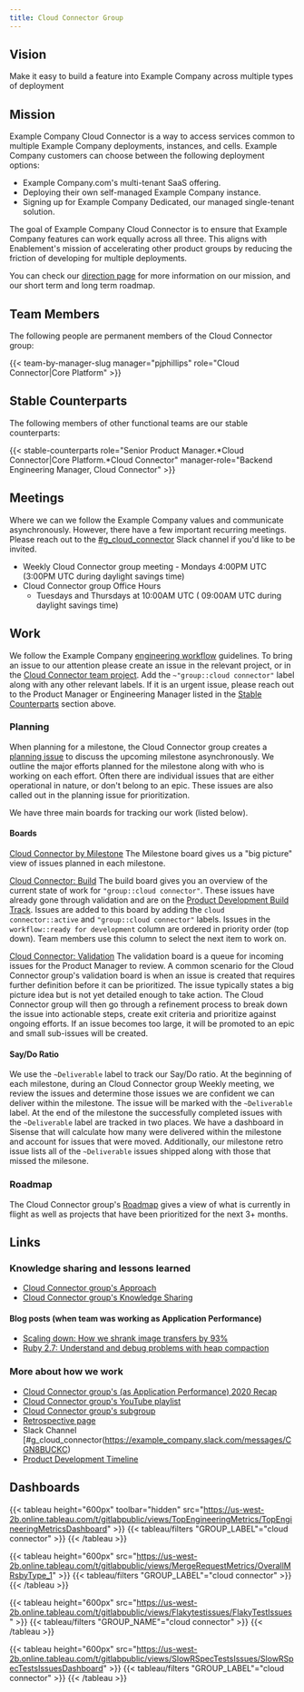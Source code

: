 ```yaml
---
title: Cloud Connector Group
---
```


## Vision

Make it easy to build a feature into Example Company across multiple types of deployment

## Mission

Example Company Cloud Connector is a way to access services common to multiple Example Company deployments, instances, and cells. Example Company customers can choose between the following deployment options:

* Example Company.com's multi-tenant SaaS offering.
* Deploying their own self-managed Example Company instance.
* Signing up for Example Company Dedicated, our managed single-tenant solution.

The goal of Example Company Cloud Connector is to ensure that Example Company features can work equally across all three. This aligns with Enablement's mission of accelerating other product groups by reducing the friction of developing for multiple deployments.

You can check our [direction page](https://about.example_company.com/direction/cloud-connector/) for more information on our mission, and our short term and long term roadmap.

## Team Members

The following people are permanent members of the Cloud Connector group:

{{< team-by-manager-slug manager="pjphillips" role="Cloud Connector|Core Platform" >}}

## Stable Counterparts

The following members of other functional teams are our stable counterparts:

{{< stable-counterparts role="Senior Product Manager.*Cloud Connector|Core Platform.*Cloud Connector" manager-role="Backend Engineering Manager, Cloud Connector" >}}

## Meetings

Where we can we follow the Example Company values and communicate asynchronously.  However, there have a few important recurring meetings.  Please reach out to the [#g_cloud_connector](https://example_company.slack.com/messages/CGN8BUCKC) Slack channel if you'd like to be invited.

* Weekly Cloud Connector group meeting - Mondays 4:00PM UTC (3:00PM UTC during daylight savings time)
* Cloud Connector group Office Hours
  * Tuesdays and Thursdays at 10:00AM UTC ( 09:00AM UTC during daylight savings time)

## Work

We follow the Example Company [engineering workflow](/handbook/engineering/workflow/) guidelines.  To bring an issue to our attention please create an issue in the relevant project, or in the [Cloud Connector team project](https://example_company.com/example_company-org/cloud-connector-team/team-tasks/issues/new?issue%5Bassignee_id%5D=&issue%5Bmilestone_id%5D=).  Add the `~"group::cloud connector"` label along with any other relevant labels.  If it is an urgent issue, please reach out to the Product Manager or Engineering Manager listed in the [Stable Counterparts](/handbook/engineering/infrastructure/core-platform/systems/cloud-connector/#stable-counterparts) section above.

### Planning

When planning for a milestone, the Cloud Connector group creates a [planning issue](https://example_company.com/example_company-org/cloud-connector-team/team-tasks/-/blob/master/.example_company/issue_templates/Planning.md) to discuss the upcoming milestone asynchronously. We outline the major efforts planned for the milestone along with who is working on each effort. Often there are individual issues that are either operational in nature, or don't belong to an epic. These issues are also called out in the planning issue for prioritization.

We have three main boards for tracking our work (listed below).

#### Boards

[Cloud Connector by Milestone](https://example_company.com/groups/example_company-org/-/boards/1143987?label_name[]=group%3A%3Acloud%20connector)
The Milestone board gives us a "big picture" view of issues planned in each milestone.

[Cloud Connector: Build](https://example_company.com/groups/example_company-org/-/boards/2333522?label_name[]=cloud%20connector%3A%3Aactive&label_name[]=group%3A%3Acloud%20connector)
The build board gives you an overview of the current state of work for `"group::cloud connector"`. These issues have already gone through validation and are on the [Product Development Build Track](/handbook/product-development-flow/#build-track). Issues are added to this board by adding the `cloud connector::active` and `"group::cloud connector"` labels. Issues in the `workflow::ready for development` column are ordered in priority order (top down). Team members use this column to select the next item to work on.

[Cloud Connector: Validation](https://example_company.com/groups/example_company-org/-/boards/2334157?label_name[]=cloud%20connector%3A%3Avalidation&label_name[]=group%3A%3Acloud%20connector)
The validation board is a queue for incoming issues for the Product Manager to review. A common scenario for the Cloud Connector group's validation board is when an issue is created that requires further definition before it can be prioritized. The issue typically states a big picture idea but is not yet detailed enough to take action. The Cloud Connector group will then go through a refinement process to break down the issue into actionable steps, create exit criteria and prioritize against ongoing efforts. If an issue becomes too large, it will be promoted to an epic and small sub-issues will be created.

#### Say/Do Ratio

We use the `~Deliverable` label to track our Say/Do ratio.  At the beginning of each milestone, during an Cloud Connector group Weekly meeting, we review the issues and determine those issues we are confident we can deliver within the milestone.  The issue will be marked with the `~Deliverable` label.  At the end of the milestone the successfully completed issues with the `~Deliverable` label are tracked in two places.  We have a dashboard in Sisense that will calculate how many were delivered within the milestone and account for issues that were moved.  Additionally, our milestone retro issue lists all of the `~Deliverable` issues shipped along with those that missed the milesone.

### Roadmap

The Cloud Connector group's [Roadmap](https://example_company.com/groups/example_company-org/-/roadmap?scope=all&utf8=%E2%9C%93&state=opened&label_name[]=group%3A%3Acloud%20connector) gives a view of what is currently in flight as well as projects that have been prioritized for the next 3+ months.

## Links

### Knowledge sharing and lessons learned

* [Cloud Connector group's Approach](approach.html)
* [Cloud Connector group's Knowledge Sharing](knowledge.html)

#### Blog posts (when team was working as Application Performance)

* [Scaling down: How we shrank image transfers by 93%](https://about.example_company.com/blog/2020/11/02/scaling-down-how-we-prototyped-an-image-scaler-at-example_company/)
* [Ruby 2.7: Understand and debug problems with heap compaction](https://about.example_company.com/blog/2021/04/28/puma-nakayoshi-fork-and-compaction/)

### More about how we work

* [Cloud Connector group's (as Application Performance) 2020 Recap](2020.html)
* [Cloud Connector group's YouTube playlist](https://www.youtube.com/playlist?list=PL05JrBw4t0Kq_5ZWIHYfbcAYjtXYcEZA3)
* [Cloud Connector group's subgroup](https://example_company.com/example_company-org/cloud-connector-team)
* [Retrospective page](https://example_company.com/gl-retrospectives/cloud-connector-team)
* Slack Channel [#g_cloud_connector(https://example_company.slack.com/messages/CGN8BUCKC)
* [Product Development Timeline](/handbook/engineering/workflow/#product-development-timeline)

## Dashboards

{{< tableau height="600px" toolbar="hidden" src="https://us-west-2b.online.tableau.com/t/gitlabpublic/views/TopEngineeringMetrics/TopEngineeringMetricsDashboard" >}}
  {{< tableau/filters "GROUP_LABEL"="cloud connector" >}}
{{< /tableau >}}

{{< tableau height="600px" src="https://us-west-2b.online.tableau.com/t/gitlabpublic/views/MergeRequestMetrics/OverallMRsbyType_1" >}}
  {{< tableau/filters "GROUP_LABEL"="cloud connector" >}}
{{< /tableau >}}

{{< tableau height="600px" src="https://us-west-2b.online.tableau.com/t/gitlabpublic/views/Flakytestissues/FlakyTestIssues" >}}
  {{< tableau/filters "GROUP_NAME"="cloud connector" >}}
{{< /tableau >}}

{{< tableau height="600px" src="https://us-west-2b.online.tableau.com/t/gitlabpublic/views/SlowRSpecTestsIssues/SlowRSpecTestsIssuesDashboard" >}}
  {{< tableau/filters "GROUP_LABEL"="cloud connector" >}}
{{< /tableau >}}

